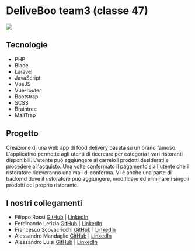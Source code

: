 <h1>DeliveBoo team3 (classe 47)</h1>

![](https://media.glassdoor.com/sqll/1053365/deliveroo-squarelogo-1499793310067.png)

<h2>Tecnologie</h2>

- PHP
- Blade
- Laravel
- JavaScript
- VueJS
- Vue-router
- Bootstrap
- SCSS
- Braintree
- MailTrap

<h2>Progetto</h2>

<p>Creazione di una web app di food delivery basata su un brand famoso. L&apos;applicativo permette agli utenti di
ricercare per categoria i vari ristoranti disponibili. L&apos;utente può aggiungere al carrelo i prodotti desiderati e
procedere all&apos;acquisto. Una volte confermato il pagamento sia l&apos;utente che il ristoratore riceveranno una mail di
conferma.
Vi è anche una parte di backend dove il ristoratore può aggiungere, modificare ed eliminare i singoli prodotti del
proprio ristorante.</p>


<h2>I nostri collegamenti</h2>

- Filippo Rossi <a href="https://github.com/FilippoR00" target="_blank">GitHub</a> | <a href="https://www.linkedin.com/in/filippo-rossi" target="_blank">LinkedIn</a> <br>
- Ferdinando Letizia <a href="https://github.com/ferdlet" target="_blank">GitHub</a> | <a href="https://www.linkedin.com/in/ferdinando-letizia" target="_blank">LinkedIn</a> <br>
- Francesco Scovacricchi <a href="https://github.com/Scova89" target="_blank">GitHub</a> | <a href="https://www.linkedin.com/in/francesco-scovacricchi-458a06234/" target="_blank">LinkedIn</a> <br>
- Alessandro Mandaglio <a href="https://github.com/AlessandroMandaglio30" target="_blank">GitHub</a> | <a href="https://www.linkedin.com/in/alessandro-mandaglio-9b4935232/" target="_blank">LinkedIn</a> <br>
- Alessandro Luisi <a href="https://github.com/alelui" target="_blank">GitHub</a> | <a href="https://www.linkedin.com/in/alessandro-luisi-39b44a172/" target="_blank">LinkedIn</a>

